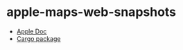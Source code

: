 # apple-maps-web-snapshots

* [Apple Doc](https://developer.apple.com/documentation/snapshots)
* [Cargo package](https://crates.io/crates/apple-maps-web-snapshots)
